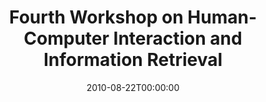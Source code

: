 ---
acronym: HCIR-2010
date: '2010-08-22T00:00:00'
ext_url: http://www.hcir2010.org/?ref=cmswire
location: New Brunswick, NJ
submission_date: '2010-06-14T00:00:00'
title: Fourth Workshop on Human-Computer Interaction and Information Retrieval
---